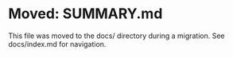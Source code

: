 # Moved: SUMMARY.md

This file was moved to the docs/ directory during a migration. See docs/index.md for navigation.
